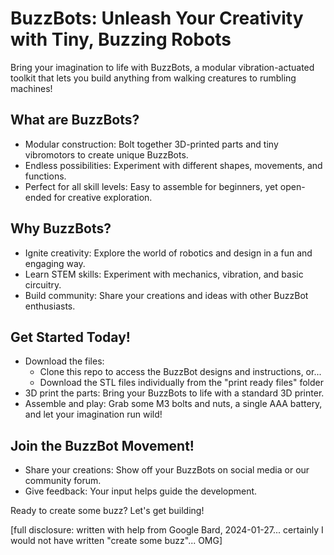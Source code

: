 # BuzzBots: Unleash Your Creativity with Tiny, Buzzing Robots

Bring your imagination to life with BuzzBots, a modular vibration-actuated toolkit that lets you build anything from walking creatures to rumbling machines!

## What are BuzzBots?

- Modular construction: Bolt together 3D-printed parts and tiny vibromotors to create unique BuzzBots.
- Endless possibilities: Experiment with different shapes, movements, and functions.
- Perfect for all skill levels: Easy to assemble for beginners, yet open-ended for creative exploration.

## Why BuzzBots?

- Ignite creativity: Explore the world of robotics and design in a fun and engaging way.
- Learn STEM skills: Experiment with mechanics, vibration, and basic circuitry.
- Build community: Share your creations and ideas with other BuzzBot enthusiasts.

## Get Started Today!

- Download the files: 
    - Clone this repo to access the BuzzBot designs and instructions, or...
    - Download the STL files individually from the "print ready files" folder
- 3D print the parts: Bring your BuzzBots to life with a standard 3D printer.
- Assemble and play: Grab some M3 bolts and nuts, a single AAA battery, and let your imagination run wild!

## Join the BuzzBot Movement!

- Share your creations: Show off your BuzzBots on social media or our community forum.
- Give feedback: Your input helps guide the development.

Ready to create some buzz? Let's get building!

[full disclosure: written with help from Google Bard, 2024-01-27... certainly I would not have written "create some buzz"... OMG]